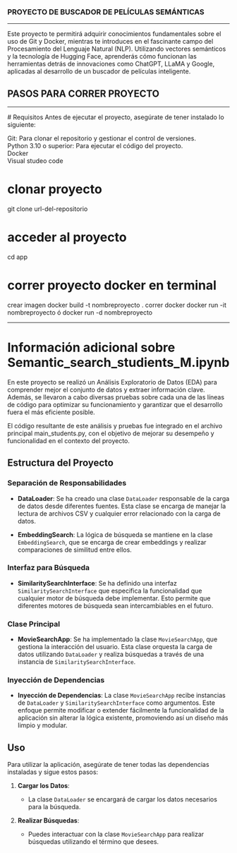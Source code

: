 ### PROYECTO DE BUSCADOR DE PELÍCULAS SEMÁNTICAS
<hr>
Este proyecto te permitirá adquirir conocimientos fundamentales sobre el uso de Git y Docker, mientras te introduces en el fascinante campo del Procesamiento del Lenguaje Natural (NLP). Utilizando vectores semánticos y la tecnología de Hugging Face, aprenderás cómo funcionan las herramientas detrás de innovaciones como ChatGPT, LLaMA y Google, aplicadas al desarrollo de un buscador de películas inteligente.

## PASOS PARA CORRER PROYECTO
<hr>
# Requisitos
Antes de ejecutar el proyecto, asegúrate de tener instalado lo siguiente:

Git: Para clonar el repositorio y gestionar el control de versiones.
<br>
Python 3.10 o superior: Para ejecutar el código del proyecto.
<br>
Docker
<br>
Visual studeo code

# clonar proyecto
git clone url-del-repositorio
# acceder al proyecto
cd app
# correr proyecto docker en terminal
crear imagen 
docker build -t nombreproyecto .
correr docker
docker run -it nombreproyecto   ó   docker run -d nombreproyecto
<hr>

# Información adicional sobre Semantic_search_studients_M.ipynb

En este proyecto se realizó un Análisis Exploratorio de Datos (EDA) para comprender mejor el conjunto de datos y extraer información clave. Además, se llevaron a cabo diversas pruebas sobre cada una de las líneas de código para optimizar su funcionamiento y garantizar que el desarrollo fuera el más eficiente posible.

El código resultante de este análisis y pruebas fue integrado en el archivo principal main_students.py, con el objetivo de mejorar su desempeño y funcionalidad en el contexto del proyecto.

## Estructura del Proyecto

### Separación de Responsabilidades

- **DataLoader**: Se ha creado una clase `DataLoader` responsable de la carga de datos desde diferentes fuentes. Esta clase se encarga de manejar la lectura de archivos CSV y cualquier error relacionado con la carga de datos.
  
- **EmbeddingSearch**: La lógica de búsqueda se mantiene en la clase `EmbeddingSearch`, que se encarga de crear embeddings y realizar comparaciones de similitud entre ellos.

### Interfaz para Búsqueda

- **SimilaritySearchInterface**: Se ha definido una interfaz `SimilaritySearchInterface` que especifica la funcionalidad que cualquier motor de búsqueda debe implementar. Esto permite que diferentes motores de búsqueda sean intercambiables en el futuro.

### Clase Principal

- **MovieSearchApp**: Se ha implementado la clase `MovieSearchApp`, que gestiona la interacción del usuario. Esta clase orquesta la carga de datos utilizando `DataLoader` y realiza búsquedas a través de una instancia de `SimilaritySearchInterface`.

### Inyección de Dependencias

- **Inyección de Dependencias**: La clase `MovieSearchApp` recibe instancias de `DataLoader` y `SimilaritySearchInterface` como argumentos. Este enfoque permite modificar o extender fácilmente la funcionalidad de la aplicación sin alterar la lógica existente, promoviendo así un diseño más limpio y modular.

## Uso

Para utilizar la aplicación, asegúrate de tener todas las dependencias instaladas y sigue estos pasos:

1. **Cargar los Datos**:
   - La clase `DataLoader` se encargará de cargar los datos necesarios para la búsqueda.

2. **Realizar Búsquedas**:
   - Puedes interactuar con la clase `MovieSearchApp` para realizar búsquedas utilizando el término que desees.
